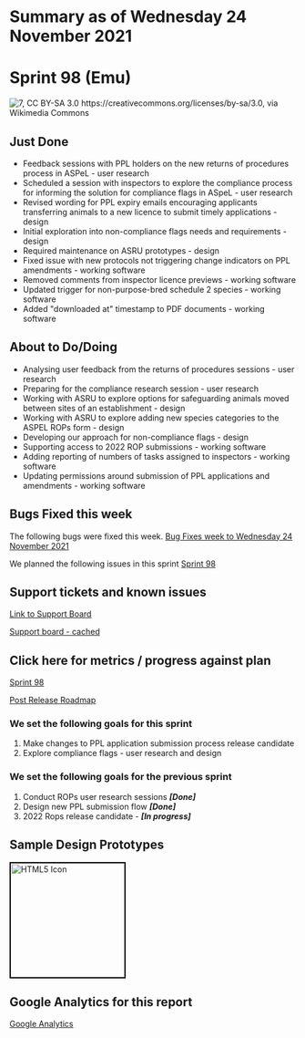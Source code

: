 # Summary as of Wednesday 24 November 2021 

# Sprint 98 (Emu)

![7, CC BY-SA 3.0 <https://creativecommons.org/licenses/by-sa/3.0>, via Wikimedia Commons](graphs/emu.jpg)

## Just Done
* Feedback sessions with PPL holders on the new returns of procedures process in ASPeL - user research 
* Scheduled a session with inspectors to explore the compliance process for informing the solution for compliance flags in ASpeL - user research
* Revised wording for PPL expiry emails encouraging applicants transferring animals to a new licence to submit timely applications - design
* Initial exploration into non-compliance flags needs and requirements - design
* Required maintenance on ASRU prototypes - design
* Fixed issue with new protocols not triggering change indicators on PPL amendments - working software
* Removed comments from inspector licence previews - working software
* Updated trigger for non-purpose-bred schedule 2 species - working software
* Added "downloaded at" timestamp to PDF documents - working software

## About to Do/Doing
* Analysing user feedback from the returns of procedures sessions - user research
* Preparing for the compliance research session - user research
* Working with ASRU to explore options for safeguarding animals moved between sites of an establishment - design
* Working with ASRU to explore adding new species categories to the ASPEL ROPs form - design
* Developing our approach for non-compliance flags - design
* Supporting access to 2022 ROP submissions - working software
* Adding reporting of numbers of tasks assigned to inspectors - working software
* Updating permissions around submission of PPL applications and amendments - working software

## Bugs Fixed this week
The following bugs were fixed this week.
[Bug Fixes week to Wednesday 24 November 2021](graphs/bugs24112021.png)

We planned the following issues in this sprint 
[Sprint 98](graphs/sprint24112021.png)

## Support tickets and known issues
[Link to Support Board](https://collaboration.homeoffice.gov.uk/jira/secure/RapidBoard.jspa?rapidView=1717&selectedIssue=ASSB-253)

[Support board - cached](graphs/supportBoard24112021.png)

## Click here for metrics / progress against plan
[Sprint 98](graphs/progress24112021.png)

[Post Release Roadmap](graphs/roadmap24112021.png)

### We set the following goals for this sprint
1. Make changes to PPL application submission process release candidate 
2. Explore compliance flags - user research and design

### We set the following goals for the previous sprint
1. Conduct ROPs user research sessions ***[Done]***
2. Design new PPL submission flow ***[Done]***
3. 2022 Rops release candidate - ***[In progress]***

## Sample Design Prototypes
<a href="graphs/proto1_24112021.png"><img src="graphs/proto1_24112021.png" alt="HTML5 Icon" width="200" style="border:2px solid black"></a>
<br>


## Google Analytics for this report
[Google Analytics](graphs/GA24112021.png)

